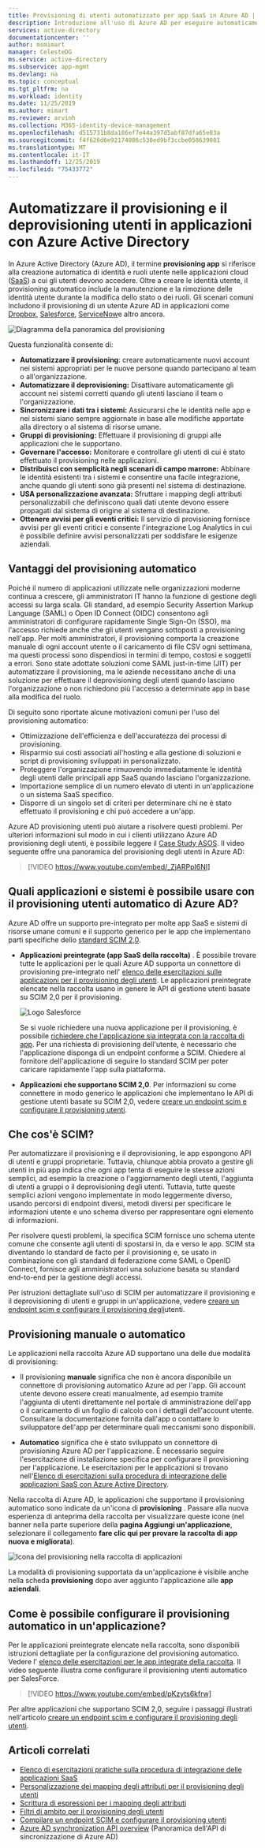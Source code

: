```yaml
---
title: Provisioning di utenti automatizzato per app SaaS in Azure AD | Microsoft Docs
description: Introduzione all'uso di Azure AD per eseguire automaticamente il provisioning, il deprovisioning e l'aggiornamento continuo degli account utente in più applicazioni SaaS di terze parti.
services: active-directory
documentationcenter: ''
author: msmimart
manager: CelesteDG
ms.service: active-directory
ms.subservice: app-mgmt
ms.devlang: na
ms.topic: conceptual
ms.tgt_pltfrm: na
ms.workload: identity
ms.date: 11/25/2019
ms.author: mimart
ms.reviewer: arvinh
ms.collection: M365-identity-device-management
ms.openlocfilehash: d515731b8da186ef7e44a397d5abf87dfa65e83a
ms.sourcegitcommit: f4f626d6e92174086c530ed9bf3ccbe058639081
ms.translationtype: MT
ms.contentlocale: it-IT
ms.lasthandoff: 12/25/2019
ms.locfileid: "75433772"
---
```

# <a name="automate-user-provisioning-and-deprovisioning-to-applications-with-azure-active-directory"></a>Automatizzare il provisioning e il deprovisioning utenti in applicazioni con Azure Active Directory

In Azure Active Directory (Azure AD), il termine **provisioning app** si riferisce alla creazione automatica di identità e ruoli utente nelle applicazioni cloud ([SaaS](https://azure.microsoft.com/overview/what-is-saas/)) a cui gli utenti devono accedere. Oltre a creare le identità utente, il provisioning automatico include la manutenzione e la rimozione delle identità utente durante la modifica dello stato o dei ruoli. Gli scenari comuni includono il provisioning di un utente Azure AD in applicazioni come [Dropbox](https://docs.microsoft.com/azure/active-directory/saas-apps/dropboxforbusiness-provisioning-tutorial), [Salesforce](https://docs.microsoft.com/azure/active-directory/saas-apps/salesforce-provisioning-tutorial), [ServiceNow](https://docs.microsoft.com/azure/active-directory/saas-apps/servicenow-provisioning-tutorial)e altro ancora.

![Diagramma della panoramica del provisioning](media/user-provisioning/provisioning-overview.png)

Questa funzionalità consente di:

- **Automatizzare il provisioning**: creare automaticamente nuovi account nei sistemi appropriati per le nuove persone quando partecipano al team o all'organizzazione.
- **Automatizzare il deprovisioning:** Disattivare automaticamente gli account nei sistemi corretti quando gli utenti lasciano il team o l'organizzazione.
- **Sincronizzare i dati tra i sistemi:** Assicurarsi che le identità nelle app e nei sistemi siano sempre aggiornate in base alle modifiche apportate alla directory o al sistema di risorse umane.
- **Gruppi di provisioning:** Effettuare il provisioning di gruppi alle applicazioni che le supportano.
- **Governare l'accesso:** Monitorare e controllare gli utenti di cui è stato effettuato il provisioning nelle applicazioni.
- **Distribuisci con semplicità negli scenari di campo marrone:** Abbinare le identità esistenti tra i sistemi e consentire una facile integrazione, anche quando gli utenti sono già presenti nel sistema di destinazione.
- **USA personalizzazione avanzata:** Sfruttare i mapping degli attributi personalizzabili che definiscono quali dati utente devono essere propagati dal sistema di origine al sistema di destinazione.
- **Ottenere avvisi per gli eventi critici:** Il servizio di provisioning fornisce avvisi per gli eventi critici e consente l'integrazione Log Analytics in cui è possibile definire avvisi personalizzati per soddisfare le esigenze aziendali.

## <a name="benefits-of-automatic-provisioning"></a>Vantaggi del provisioning automatico

Poiché il numero di applicazioni utilizzate nelle organizzazioni moderne continua a crescere, gli amministratori IT hanno la funzione di gestione degli accessi su larga scala. Gli standard, ad esempio Security Assertion Markup Language (SAML) o Open ID Connect (OIDC) consentono agli amministratori di configurare rapidamente Single Sign-On (SSO), ma l'accesso richiede anche che gli utenti vengano sottoposti a provisioning nell'app. Per molti amministratori, il provisioning comporta la creazione manuale di ogni account utente o il caricamento di file CSV ogni settimana, ma questi processi sono dispendiosi in termini di tempo, costosi e soggetti a errori. Sono state adottate soluzioni come SAML just-in-time (JIT) per automatizzare il provisioning, ma le aziende necessitano anche di una soluzione per effettuare il deprovisioning degli utenti quando lasciano l'organizzazione o non richiedono più l'accesso a determinate app in base alla modifica del ruolo.

Di seguito sono riportate alcune motivazioni comuni per l'uso del provisioning automatico:

- Ottimizzazione dell'efficienza e dell'accuratezza dei processi di provisioning.
- Risparmio sui costi associati all'hosting e alla gestione di soluzioni e script di provisioning sviluppati in personalizzato.
- Proteggere l'organizzazione rimuovendo immediatamente le identità degli utenti dalle principali app SaaS quando lasciano l'organizzazione.
- Importazione semplice di un numero elevato di utenti in un'applicazione o un sistema SaaS specifico.
- Disporre di un singolo set di criteri per determinare chi ne è stato effettuato il provisioning e chi può accedere a un'app.

Azure AD provisioning utenti può aiutare a risolvere questi problemi. Per ulteriori informazioni sul modo in cui i clienti utilizzano Azure AD provisioning degli utenti, è possibile leggere il [Case Study ASOS](https://aka.ms/asoscasestudy). Il video seguente offre una panoramica del provisioning degli utenti in Azure AD:

> [!VIDEO https://www.youtube.com/embed/_ZjARPpI6NI]

## <a name="what-applications-and-systems-can-i-use-with-azure-ad-automatic-user-provisioning"></a>Quali applicazioni e sistemi è possibile usare con il provisioning utenti automatico di Azure AD?

Azure AD offre un supporto pre-integrato per molte app SaaS e sistemi di risorse umane comuni e il supporto generico per le app che implementano parti specifiche dello [standard SCIM 2,0](https://techcommunity.microsoft.com/t5/Identity-Standards-Blog/Provisioning-with-SCIM-getting-started/ba-p/880010).

* **Applicazioni preintegrate (app SaaS della raccolta)** . È possibile trovare tutte le applicazioni per le quali Azure AD supporta un connettore di provisioning pre-integrato nell' [elenco delle esercitazioni sulle applicazioni per il provisioning degli utenti](../saas-apps/tutorial-list.md). Le applicazioni preintegrate elencate nella raccolta usano in genere le API di gestione utenti basate su SCIM 2,0 per il provisioning. 

   ![Logo Salesforce](media/user-provisioning/gallery-app-logos.png)

   Se si vuole richiedere una nuova applicazione per il provisioning, è possibile [richiedere che l'applicazione sia integrata con la raccolta di app](https://docs.microsoft.com/azure/active-directory/develop/howto-app-gallery-listing). Per una richiesta di provisioning dell'utente, è necessario che l'applicazione disponga di un endpoint conforme a SCIM. Chiedere al fornitore dell'applicazione di seguire lo standard SCIM per poter caricare rapidamente l'app sulla piattaforma.

* **Applicazioni che supportano SCIM 2,0**. Per informazioni su come connettere in modo generico le applicazioni che implementano le API di gestione utenti basate su SCIM 2,0, vedere [creare un endpoint scim e configurare il provisioning utenti](use-scim-to-provision-users-and-groups.md).

## <a name="what-is-scim"></a>Che cos'è SCIM?

Per automatizzare il provisioning e il deprovisioning, le app espongono API di utenti e gruppi proprietarie. Tuttavia, chiunque abbia provato a gestire gli utenti in più app indica che ogni app tenta di eseguire le stesse azioni semplici, ad esempio la creazione o l'aggiornamento degli utenti, l'aggiunta di utenti a gruppi o il deprovisioning degli utenti. Tuttavia, tutte queste semplici azioni vengono implementate in modo leggermente diverso, usando percorsi di endpoint diversi, metodi diversi per specificare le informazioni utente e uno schema diverso per rappresentare ogni elemento di informazioni.

Per risolvere questi problemi, la specifica SCIM fornisce uno schema utente comune che consente agli utenti di spostarsi in, da e verso le app. SCIM sta diventando lo standard de facto per il provisioning e, se usato in combinazione con gli standard di federazione come SAML o OpenID Connect, fornisce agli amministratori una soluzione basata su standard end-to-end per la gestione degli accessi.

Per istruzioni dettagliate sull'uso di SCIM per automatizzare il provisioning e il deprovisioning di utenti e gruppi in un'applicazione, vedere [creare un endpoint scim e configurare il provisioning degli](use-scim-to-provision-users-and-groups.md)utenti.

## <a name="manual-vs-automatic-provisioning"></a>Provisioning manuale o automatico

Le applicazioni nella raccolta Azure AD supportano una delle due modalità di provisioning:

* Il provisioning **manuale** significa che non è ancora disponibile un connettore di provisioning automatico Azure ad per l'app. Gli account utente devono essere creati manualmente, ad esempio tramite l'aggiunta di utenti direttamente nel portale di amministrazione dell'app o il caricamento di un foglio di calcolo con i dettagli dell'account utente. Consultare la documentazione fornita dall'app o contattare lo sviluppatore dell'app per determinare quali meccanismi sono disponibili.

* **Automatico** significa che è stato sviluppato un connettore di provisioning Azure AD per l'applicazione. È necessario seguire l'esercitazione di installazione specifica per configurare il provisioning per l'applicazione. Le esercitazioni per le applicazioni si trovano nell'[Elenco di esercitazioni sulla procedura di integrazione delle applicazioni SaaS con Azure Active Directory](https://docs.microsoft.com/azure/active-directory/active-directory-saas-tutorial-list).

Nella raccolta di Azure AD, le applicazioni che supportano il provisioning automatico sono indicate da un'icona di **provisioning** . Passare alla nuova esperienza di anteprima della raccolta per visualizzare queste icone (nel banner nella parte superiore della **pagina Aggiungi un'applicazione**, selezionare il collegamento **fare clic qui per provare la raccolta di app nuova e migliorata**).

![Icona del provisioning nella raccolta di applicazioni](media/user-provisioning/browse-gallery.png)

La modalità di provisioning supportata da un'applicazione è visibile anche nella scheda **provisioning** dopo aver aggiunto l'applicazione alle **app aziendali**.

## <a name="how-do-i-set-up-automatic-provisioning-to-an-application"></a>Come è possibile configurare il provisioning automatico in un'applicazione?

Per le applicazioni preintegrate elencate nella raccolta, sono disponibili istruzioni dettagliate per la configurazione del provisioning automatico. Vedere l' [elenco delle esercitazioni per le app integrate della raccolta](https://docs.microsoft.com/azure/active-directory/saas-apps/). Il video seguente illustra come configurare il provisioning utenti automatico per SalesForce.

> [!VIDEO https://www.youtube.com/embed/pKzyts6kfrw]

Per altre applicazioni che supportano SCIM 2,0, seguire i passaggi illustrati nell'articolo [creare un endpoint scim e configurare il provisioning degli utenti](use-scim-to-provision-users-and-groups.md).


## <a name="related-articles"></a>Articoli correlati

- [Elenco di esercitazioni pratiche sulla procedura di integrazione delle applicazioni SaaS](../saas-apps/tutorial-list.md)
- [Personalizzazione dei mapping degli attributi per il provisioning degli utenti](customize-application-attributes.md)
- [Scrittura di espressioni per i mapping degli attributi](functions-for-customizing-application-data.md)
- [Filtri di ambito per il provisioning degli utenti](define-conditional-rules-for-provisioning-user-accounts.md)
- [Compilare un endpoint SCIM e configurare il provisioning utenti](use-scim-to-provision-users-and-groups.md)
- [Azure AD synchronization API overview](https://developer.microsoft.com/graph/docs/api-reference/beta/resources/synchronization-overview) (Panoramica dell'API di sincronizzazione di Azure AD)
